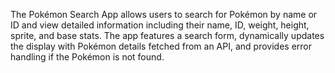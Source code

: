 The Pokémon Search App allows users to search for Pokémon by name or ID and view detailed information including their name, ID, weight, height, sprite, and base stats. The app features a search form, dynamically updates the display with Pokémon details fetched from an API, and provides error handling if the Pokémon is not found.
